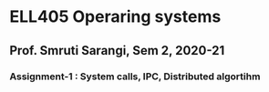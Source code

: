 # ELL405 Operaring systems
## Prof. Smruti Sarangi, Sem 2, 2020-21
### Assignment-1 : System calls, IPC, Distributed algortihm

